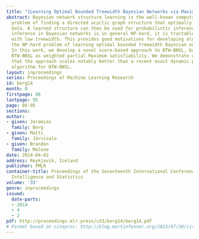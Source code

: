 ```yaml
---
title: "{Learning Optimal Bounded Treewidth Bayesian Networks via Maximum Satisfiability}"
abstract: Bayesian network structure learning is the well-known computationally hard
  problem of finding a directed acyclic graph structure that optimally describes given
  data. A learned structure can then be used for probabilistic inference. While exact
  inference in Bayesian networks is in general NP-hard, it is tractable in networks
  with low treewidth. This provides good motivations for developing algorithms for
  the NP-hard problem of learning optimal bounded treewidth Bayesian networks (BTW-BNSL).
  In this work, we develop a novel score-based approach to BTW-BNSL, based on casting
  BTW-BNSL as weighted partial Maximum satisfiability. We demonstrate empirically
  that the approach scales notably better than a recent exact dynamic programming
  algorithm for BTW-BNSL.
layout: inproceedings
series: Proceedings of Machine Learning Research
id: berg14
month: 0
firstpage: 86
lastpage: 95
page: 86-95
sections: 
author:
- given: Jeremias
  family: Berg
- given: Matti
  family: Järvisalo
- given: Brandon
  family: Malone
date: 2014-04-02
address: Reykjavik, Iceland
publisher: PMLR
container-title: Proceedings of the Seventeenth International Conference on Artificial
  Intelligence and Statistics
volume: '33'
genre: inproceedings
issued:
  date-parts:
  - 2014
  - 4
  - 2
pdf: http://proceedings.mlr.press/v33/berg14/berg14.pdf
# Format based on citeproc: http://blog.martinfenner.org/2013/07/30/citeproc-yaml-for-bibliographies/
---
```

